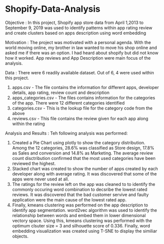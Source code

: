 # Shopify-Data-Analysis

Objective : In this project, Shopify app store data from April 1,2013 to September 9, 2019 was used to identify patterns within app rating review and create clusters based on apps description using word embedding

Motivation : The project was motivated with a personal agenda. With the world moving online, my brother in law wanted to move his shop online and asked me if there was an option. I had heard about shopify but did not know how it worked.  App reviews and App Description were main focus of the analysis.

Data : There were 6 readily available dataset. Out of 6, 4 were used within this project.
1. apps.csv - The file contains the information for different apps, developer details, app rating, review count and description
2. apps_categories.csv - The files contains information for the categories of the app. There were 12 different categories identified
3. categories.csv - This is the lookup file for the category code from the above
4. reviews.csv - This file contains the review given for each app along within the rating 

Analysis and Results : Teh following analysis was performed:
1. Created a Pie Chart using plotly to show the category distribution. Among the 12 categories, 28.6% was classified as Store design, 17.8% as Sales and conversion  and 14.8% as Marketing. The average review count disctribution confirmed that the most used categories have been reviewed the highest. 
2. Stacked chart was created to show the number of apps created by each developer along with average rating. It was discovered that some of the apps were never used at all.
3. The ratings for the review left on the app was cleaned to to identify the commonly occuring word combination to decsribe the lowest rated reviews. It was discovered that the bad customer servive and faulty application were the main cause of the lowest rated app.
4. Finally, kmeans clustering was performed on the app description to identify app segmentation. word2vec algorithm was used to identify the relationship between words and embed them in lower dimensional vectory space. Using this, kmeans clustering was performed with the optimum clsuter size = 3 and silhouette score of 0.336. Finally, word embedding visualization was created using T-SNE to display the similiar objects.

